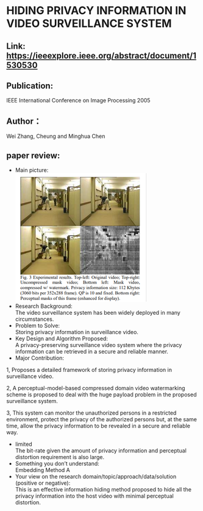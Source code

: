 
# HIDING PRIVACY INFORMATION IN VIDEO SURVEILLANCE SYSTEM
## Link: https://ieeexplore.ieee.org/abstract/document/1530530
## Publication:  
IEEE International Conference on Image Processing 2005
## Author：
Wei Zhang, Cheung and Minghua Chen 
## paper review:
* Main picture:  
![](https://github.com/guansLab/PaperReading/blob/master/Zhengyong_Ren/12.png)
* Research Background:  
The video surveillance system has been widely deployed in many circumstances. 
* Problem to Solve:  
Storing privacy information in surveillance video.
* Key Design and Algorithm Proposed:  
A privacy-preserving surveillance video system where the privacy information
can be retrieved in a secure and reliable manner.
* Major Contribution:  

1,  Proposes a detailed framework of storing privacy information in surveillance video.

2,  A perceptual-model-based compressed domain video watermarking scheme is proposed to deal with the huge
payload problem in the proposed surveillance system.

3, This system can monitor the unauthorized persons in a restricted environment, protect the privacy of the
authorized persons but, at the same time, allow the privacy information to be revealed in a secure and reliable way. 
* limited  
The bit-rate given the amount of privacy information and perceptual distortion requirement is also large.
* Something you don’t understand:  
Embedding Method A
* Your view on the research domain/topic/approach/data/solution (positive or negative):  
This is an effective information hiding method proposed to hide all the privacy information into the host video with
minimal perceptual distortion.

